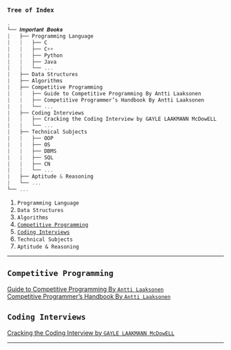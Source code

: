 ### `Tree of Index`

```js
.
└── 𝑰𝒎𝒑𝒐𝒓𝒕𝒂𝒏𝒕 𝑩𝒐𝒐𝒌𝒔
|   ├── Programming Language
|   |   ├── C
|   |   ├── C++
|   |   ├── Python
|   |   ├── Java
|   |   └── ...
|   ├── Data Structures              
|   ├── Algorithms
|   ├── Competitive Programming
|   |   ├── Guide to Competitive Programming By Antti Laaksonen
|   |   ├── Competitive Programmer’s Handbook By Antti Laaksonen 
|   |   └── ...
|   ├── Coding Interviews
|   |   ├── Cracking the Coding Interview by GAYLE LAAKMANN McDowELL
|   |   └── ...
|   ├── Technical Subjects
|   |   ├── OOP
|   |   ├── OS
|   |   ├── DBMS
|   |   ├── SQL
|   |   ├── CN
|   |   └── ...
|   ├── Aptitude & Reasoning
|   └── ...
└── ...
```

1. `Programming Language`
2. `Data Structures`
3. `Algorithms`
4. [`Competitive Programming`](#competitive-programming)
5. [`Coding Interviews`](#coding-interviews)
6. `Technical Subjects`
7. `Aptitude & Reasoning`

---

## `Competitive Programming`
[Guide to Competitive Programming By `Antti Laaksonen`](https://drive.google.com/file/d/1-_qgdODciPQgzi8NciMtjYj01Dydq385/view)
<br>
[Competitive Programmer’s Handbook By `Antti Laaksonen`](https://drive.google.com/file/d/13ceEppbAS1oEe4QRmtCuhF4LlpFxmEHL/view?usp=sharing)
<br>

## `Coding Interviews`
[Cracking the Coding Interview by `GAYLE LAAKMANN McDowELL`](https://www.pdfdrive.com/cracking-the-coding-interview-e52072841.html)

---
